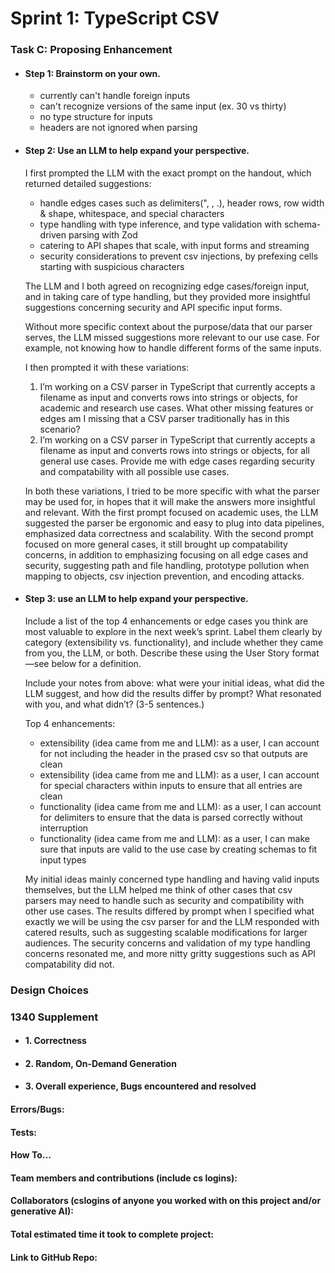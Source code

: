 # Sprint 1: TypeScript CSV

### Task C: Proposing Enhancement

- #### Step 1: Brainstorm on your own.
    - currently can't handle foreign inputs
    - can't recognize versions of the same input (ex. 30 vs thirty)
    - no type structure for inputs
    - headers are not ignored when parsing

- #### Step 2: Use an LLM to help expand your perspective.
    I first prompted the LLM with the exact prompt on the handout, which returned detailed suggestions:

    - handle edges cases such as delimiters(", , .), header rows, row width & shape, whitespace, and special characters
    - type handling with type inference, and type validation with schema-driven parsing with Zod
    - catering to API shapes that scale, with input forms and streaming
    - security considerations to prevent csv injections, by prefexing cells starting with suspicious characters

    The LLM and I both agreed on recognizing edge cases/foreign input, and in taking care of type handling, but they provided more insightful suggestions concerning security and API specific input forms.

    Without more specific context about the purpose/data that our parser serves, the LLM missed suggestions more relevant to our use case. For example, not knowing how to handle different forms of the same inputs.

    I then prompted it with these variations:
    1. I’m working on a CSV parser in TypeScript that currently accepts a filename as input and converts rows into strings or objects, for academic and research use cases. What other missing features or edges am I missing that a CSV parser traditionally has in this scenario?
    2. I’m working on a CSV parser in TypeScript that currently accepts a filename as input and converts rows into strings or objects, for all general use cases. Provide me with edge cases regarding security and compatability with all possible use cases.

    In both these variations, I tried to be more specific with what the parser may be used for, in hopes that it will make the answers more insightful and relevant. With the first prompt focused on academic uses, the LLM suggested the parser be ergonomic and easy to plug into data pipelines, emphasized data correctness and scalability. With the second prompt focused on more general cases, it still brought up compatability concerns, in addition to emphasizing focusing on all edge cases and security, suggesting path and file handling, prototype pollution when mapping to objects, csv injection prevention, and encoding attacks.

- #### Step 3: use an LLM to help expand your perspective.

    Include a list of the top 4 enhancements or edge cases you think are most valuable to explore in the next week’s sprint. Label them clearly by category (extensibility vs. functionality), and include whether they came from you, the LLM, or both. Describe these using the User Story format—see below for a definition. 

    Include your notes from above: what were your initial ideas, what did the LLM suggest, and how did the results differ by prompt? What resonated with you, and what didn’t? (3-5 sentences.) 

    Top 4 enhancements:
    - extensibility (idea came from me and LLM): as a user, I can account for not including the header in the prased csv so that outputs are clean
    - extensibility (idea came from me and LLM): as a user, I can account for special characters within inputs to ensure that all entries are clean 
    - functionality (idea came from me and LLM): as a user, I can account for delimiters to ensure that the data is parsed correctly without interruption
    - functionality (idea came from me and LLM): as a user, I can make sure that inputs are valid to the use case by creating schemas to fit input types

    My initial ideas mainly concerned type handling and having valid inputs themselves, but the LLM helped me think of other cases that csv parsers may need to handle such as security and compatibility with other use cases. The results differed by prompt when I specified what exactly we will be using the csv parser for and the LLM responded with catered results, such as suggesting scalable modifications for larger audiences. The security concerns and validation of my type handling concerns resonated me, and more nitty gritty suggestions such as API compatability did not.


### Design Choices

### 1340 Supplement

- #### 1. Correctness

- #### 2. Random, On-Demand Generation

- #### 3. Overall experience, Bugs encountered and resolved
#### Errors/Bugs:
#### Tests:
#### How To…

#### Team members and contributions (include cs logins):

#### Collaborators (cslogins of anyone you worked with on this project and/or generative AI):
#### Total estimated time it took to complete project:
#### Link to GitHub Repo:  
